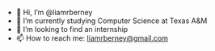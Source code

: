 - 👋 Hi, I’m @liamrberney
- 🌱 I’m currently studying Computer Science at Texas A&M
- 💞️ I’m looking to find an internship
- 📫 How to reach me: liamrberney@gmail.com

<!---
liamrberney/liamrberney is a ✨ special ✨ repository because its `README.md` (this file) appears on your GitHub profile.
You can click the Preview link to take a look at your changes.
--->
